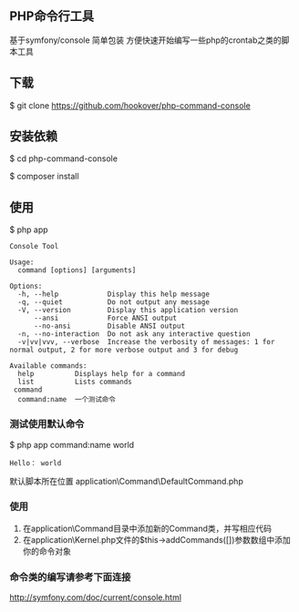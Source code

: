 ## PHP命令行工具
基于symfony/console 简单包装
方便快速开始编写一些php的crontab之类的脚本工具

## 下载

$ git clone https://github.com/hookover/php-command-console


## 安装依赖

$ cd php-command-console

$ composer install

## 使用

$ php app

```angular2html
Console Tool

Usage:
  command [options] [arguments]

Options:
  -h, --help            Display this help message
  -q, --quiet           Do not output any message
  -V, --version         Display this application version
      --ansi            Force ANSI output
      --no-ansi         Disable ANSI output
  -n, --no-interaction  Do not ask any interactive question
  -v|vv|vvv, --verbose  Increase the verbosity of messages: 1 for normal output, 2 for more verbose output and 3 for debug

Available commands:
  help          Displays help for a command
  list          Lists commands
 command
  command:name  一个测试命令

```

### 测试使用默认命令
$ php app command:name world
```angular2html
Hello： world
```

默认脚本所在位置
application\Command\DefaultCommand.php


### 使用
1. 在application\Command目录中添加新的Command类，并写相应代码
2. 在application\Kernel.php文件的$this->addCommands([])参数数组中添加你的命令对象

### 命令类的编写请参考下面连接
http://symfony.com/doc/current/console.html